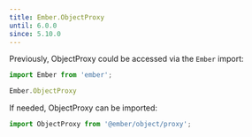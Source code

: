```yaml
---
title: Ember.ObjectProxy
until: 6.0.0
since: 5.10.0
---
```



Previously, ObjectProxy could be accessed via the `Ember` import:
```js
import Ember from 'ember';

Ember.ObjectProxy
```

If needed, ObjectProxy can be imported:
```js
import ObjectProxy from '@ember/object/proxy';
```
